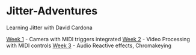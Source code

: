 # Jitter-Adventures
Learning Jitter with David Cardona

[Week 1](/WC_Week1_jit_Camera&Midi.maxpat) - Camera with MIDI triggers integrated 
[Week 2](/WC_Week2_jit_VideoProcessing&Midi/) - Video Processing with MIDI controls 
[Week 3](/WC_Week3_jit_AudioReactiveFun/) - Audio Reactive effects, Chromakeying 
